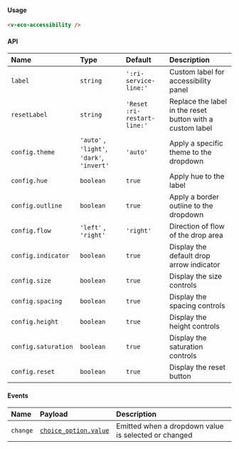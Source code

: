 #### Usage

```html
<v-eco-accessibility />
```

#### API

| Name                | Type                                       | Default                     | Description                                               |
| :------------------ | :----------------------------------------- | :-------------------------- | :-------------------------------------------------------- |
| `label`             | `string`                                   | `':ri-service-line:'`       | Custom label for accessibility panel                      |
| `resetLabel`        | `string`                                   | `'Reset :ri-restart-line:'` | Replace the label in the reset button with a custom label |
| `config.theme`      | `'auto'` , `'light'`, `'dark'`, `'invert'` | `'auto'`                    | Apply a specific theme to the dropdown                    |
| `config.hue`        | `boolean`                                  | `true`                      | Apply hue to the label                                    |
| `config.outline`    | `boolean`                                  | `true`                      | Apply a border outline to the dropdown                    |
| `config.flow`       | `'left'` , `'right'`                       | `'right'`                   | Direction of flow of the drop area                        |
| `config.indicator`  | `boolean`                                  | `true`                      | Display the default drop arrow indicator                  |
| `config.size`       | `boolean`                                  | `true`                      | Display the size controls                                 |
| `config.spacing`    | `boolean`                                  | `true`                      | Display the spacing controls                              |
| `config.height`     | `boolean`                                  | `true`                      | Display the height controls                               |
| `config.saturation` | `boolean`                                  | `true`                      | Display the saturation controls                           |
| `config.reset`      | `boolean`                                  | `true`                      | Display the reset button                                  |

#### Events

| Name     | Payload                               | Description                                          |
| :------- | :------------------------------------ | :--------------------------------------------------- |
| `change` | [`choice_option.value`](/guide/types) | Emitted when a dropdown value is selected or changed |
